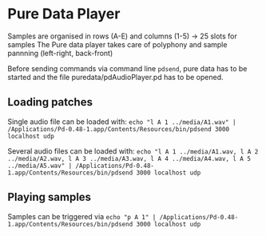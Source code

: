 # Pure Data Player
Samples are organised in rows (A-E) and columns (1-5) -> 25 slots for samples
The Pure data player takes care of polyphony and sample pannning (left-right, back-front)

Before sending commands via command line `pdsend`, pure data has to be started and the file puredata/pdAudioPlayer.pd has to be opened.

## Loading patches
Single audio file can be loaded with:
`echo "l A 1 ../media/A1.wav" | /Applications/Pd-0.48-1.app/Contents/Resources/bin/pdsend 3000 localhost udp`

Several audio files can be loaded with:
`echo "l A 1 ../media/A1.wav, l A 2 ../media/A2.wav, l A 3 ../media/A3.wav, l A 4 ../media/A4.wav, l A 5 ../media/A5.wav" | /Applications/Pd-0.48-1.app/Contents/Resources/bin/pdsend 3000 localhost udp`

## Playing samples
Samples can be triggered via 
`echo "p A 1" | /Applications/Pd-0.48-1.app/Contents/Resources/bin/pdsend 3000 localhost udp`